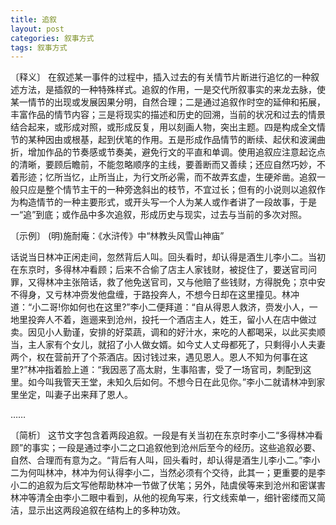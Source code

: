```yaml
---
title: 追叙
layout: post
categories: 叙事方式
tags: 叙事方式
---
```


〔释义〕 在叙述某一事件的过程中，插入过去的有关情节片断进行追忆的一种叙述方法，是插叙的一种特殊样式。追叙的作用，一是交代所叙事实的来龙去脉，使某一情节的出现或发展因果分明，自然合理；二是通过追叙作时空的延伸和拓展，丰富作品的情节内容；三是将现实的描述和历史的回溯，当前的状况和过去的情景结合起来，或形成对照，或形成反复，用以刻画人物，突出主题。四是构成全文情节的某种因由或根基，起到伏笔的作用。五是形成作品情节的断续、起伏和波澜曲折，增加作品的节奏感或节奏美，避免行文的平直和单调。使用追叙应注意起讫点的清晰，要顾后瞻前，不能忽略顺序的主线，要善断而又善续；还应自然巧妙，不着形迹；忆所当忆，止所当止，为行文所必需，而不故弄玄虚，生硬斧凿。追叙一般只应是整个情节主干的一种旁逸斜出的枝节，不宜过长；但有的小说则以追叙作为构造情节的一种主要形式，或开头写一个人为某人或作者讲了一段故事，于是一“追”到底；或作品中多次追叙，形成历史与现实，过去与当前的多次对照。

〔示例〕 (明)施耐庵：《水浒传》中“林教头风雪山神庙”

话说当日林冲正闲走间，忽然背后人叫。回头看时，却认得是酒生儿李小二。当初在东京时，多得林冲看顾；后来不合偷了店主人家钱财，被捉住了，要送官司问罪，又得林冲主张陪话，救了他免送官司，又与他赔了些钱财，方得脱免；京中安不得身，又亏林冲赍发他盘缠，于路投奔人，不想今日却在这里撞见。林冲道：“小二哥!你如何也在这里?”李小二便拜道：“自从得恩人救济，赍发小人，一地里投奔人不着，迤逦来到沧州，投托一个酒店主人，姓王，留小人在店中做过卖。因见小人勤谨，安排的好菜蔬，调和的好汁水，来吃的人都喝采，以此买卖顺当，主人家有个女儿，就招了小人做女婿。如今丈人丈母都死了，只剩得小人夫妻两个，权在营前开了个茶酒店。因讨钱过来，遇见恩人。恩人不知为何事在这里?”林冲指着脸上道：“我因恶了高太尉，生事陷害，受了一场官司，刺配到这里。如今叫我管天王堂，未知久后如何。不想今日在此见你。”李小二就请林冲到家里坐定，叫妻子出来拜了恩人。

……

〔简析〕 这节文字包含着两段追叙。一段是有关当初在东京时李小二“多得林冲看顾”的事实；一段是通过李小二之口追叙他到沧州后至今的经历。这些追叙必要、自然、合理而有意为之。“背后有人叫，回头看时，却认得是酒生儿李小二。”李小二为何叫林冲，林冲为何认得李小二，当然必须有个交待，此其一；更重要的是李小二的追叙为后文写他帮助林冲一节做了伏笔；另外，陆虞侯等来到沧州和密谋害林冲等清全由李小二眼中看到，从他的视角写来，行文线索单一，细针密缕而又简洁，显示出这两段追叙在结构上的多种功效。 